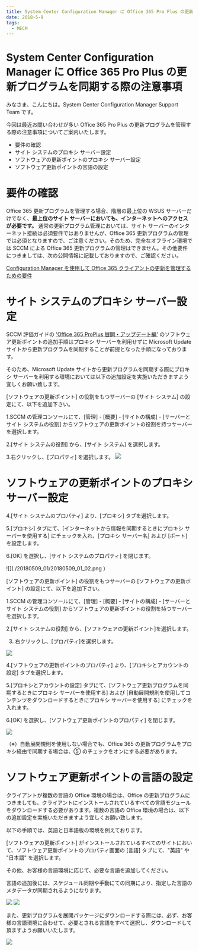 ```yaml
---
title: System Center Configuration Manager に Office 365 Pro Plus の更新プログラムを同期する際の注意事項
date: 2018-5-9
tags:
  - MECM
---
```


# System Center Configuration Manager に Office 365 Pro Plus の更新プログラムを同期する際の注意事項

みなさま、こんにちは。System Center Configuration Manager Support Team です。

今回は最近お問い合わせが多い Office 365 Pro Plus の更新プログラムを管理する際の注意事項についてご案内いたします。



- 要件の確認
- サイト システムのプロキシ サーバー設定
- ソフトウェアの更新ポイントのプロキシ サーバー設定
- ソフトウェア更新ポイントの言語の設定



# 要件の確認

Office 365 更新プログラムを管理する場合、階層の最上位の WSUS サーバーだけでなく、__最上位のサイト サーバーにおいても、インターネットへのアクセスが必要です。__ 通常の更新プログラム管理においては、サイト サーバーのインターネット接続は必須要件ではありませんが、Office 365 更新プログラムの管理では必須となりますので、ご注意ください。そのため、完全なオフライン環境では SCCM による Office 365 更新プログラムの管理はできません。その他要件につきましては、次の公開情報に記載しておりますので、ご確認ください。

[Configuration Manager を使用して Office 365 クライアントの更新を管理するための要件](https://docs.microsoft.com/ja-jp/deployoffice/manage-microsoft-365-apps-updates-configuration-manager#BKMK_Reqs)

# サイト システムのプロキシ サーバー設定

SCCM 評価ガイドの ['Office 365 ProPlus 展開・アップデート編'](https://download.microsoft.com/download/F/0/D/F0D20D4C-B594-4341-924C-55DFF50FED88/SCCM_EvalGuide_O365ProPlus_jp.docx) のソフトウェア更新ポイントの追加手順はプロキシ サーバーを利用せずに Microsoft Update サイトから更新プログラムを同期することが前提となった手順になっております。

そのため、Microsoft Update サイトから更新プログラムを同期する際にプロキシ サーバーを利用する環境においては以下の追加設定を実施いただきますよう宜しくお願い致します。

[ソフトウェアの更新ポイント] の役割をもつサーバーの [サイト システム] の設定にて、以下を追加下さい。

1.SCCM の管理コンソールにて、[管理] - [概要] - [サイトの構成] - [サーバーとサイト システムの役割] からソフトウェアの更新ポイントの役割を持つサーバーを選択します。

2.[サイト システムの役割] から、[サイト システム] を選択します。

3.右クリックし、[プロパティ] を選択します。
![](./20180509_01/20180509_01_01.png )

# ソフトウェアの更新ポイントのプロキシ サーバー設定

4.[サイト システムのプロパティ] より、[プロキシ] タブを選択します。

5.[プロキシ] タブにて、[インターネットから情報を同期するときにプロキシ サーバーを使用する] にチェックを入れ、[プロキシ サーバー名] および [ポート] を設定します。

6.[OK] を選択し、[サイト システムのプロパティ] を閉じます。

![](./20180509_01/20180509_01_02.png ）

[ソフトウェアの更新ポイント] の役割をもつサーバーの [ソフトウェアの更新ポイント] の設定にて、以下を追加下さい。

1.SCCM の管理コンソールにて、[管理] - [概要] - [サイトの構成] - [サーバーとサイト システムの役割] からソフトウェアの更新ポイントの役割を持つサーバーを選択します。

2.[サイト システムの役割] から、[ソフトウェアの更新ポイント]を選択します。

3. 右クリックし、[プロパティ]を選択します。

![](./20180509_01/20180509_01_03.png )

4.[ソフトウェアの更新ポイントのプロパティ] より、[プロキシとアカウントの設定] タブを選択します。

5.[プロキシとアカウントの設定] タブにて、[ソフトウェア更新プログラムを同期するときにプロキシ サーバーを使用する] および [自動展開規則を使用してコンテンツをダウンロードするときにプロキシ サーバーを使用する] にチェックを入れます。

6.[OK] を選択し、[ソフトウェア更新ポイントのプロパティ] を閉じます。

![](./20180509_01/20180509_01_04.png )

（※）自動展開規則を使用しない場合でも、Office 365 の更新プログラムをプロキシ経由で同期する場合は、⑤ のチェックをオンにする必要があります。

# ソフトウェア更新ポイントの言語の設定

クライアントが複数の言語の Office 環境の場合は、Office の更新プログラムにつきましても、クライアントにインストールされているすべての言語モジュールをダウンロードする必要があります。複数の言語の Office 環境の場合は、以下の追加設定を実施いただきますよう宜しくお願い致します。

以下の手順では、英語と日本語版の環境を例えております。

[ソフトウェアの更新ポイント] がインストールされているすべてのサイトにおいて、ソフトウェア更新ポイントのプロパティ画面の [言語] タブにて、"英語" や "日本語" を選択します。

その他、お客様の言語環境に応じて、必要な言語を追加してください。

言語の追加後には、スケジュール同期や手動にての同期により、指定した言語のメタデータが同期されるようになります。

![](./20180509_01/20180509_01_05.png )
![](./20180509_01/20180509_01_06.png )

また、更新プログラムを展開パッケージにダウンロードする際には、必ず、お客様の言語環境に合わせて、必要とされる言語をすべて選択し、ダウンロードして頂ますようお願いいたします。

![](./20180509_01/20180509_01_07.png )


